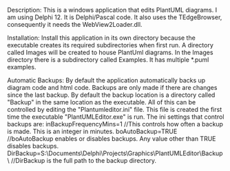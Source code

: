 Description:
This is a windows application that edits PlantUML diagrams.  I am using Delphi 12.  It is Delphi/Pascal code.  It also uses the TEdgeBrowser, consequently it needs the WebView2Loader.dll.

Installation: 
Install this application in its own directory because the executable creates its required subdirectories when first run.
A directory called Images will be created to house PlantUml diagrams.  In the Images directory there is a subdirectory called Examples.  It has multiple *.puml examples.

Automatic Backups: 
By default the application automatically backs up diagram code and html code.  Backups are only made if there are changes since the last backup.  By default the backup location is a directory called "Backup" in the same location as the executable.  All of this can be controlled by editing the "Plantumleditor.ini" file.  This file is created the first time the executable "PlantUMLEditor.exe"  is run.  The ini settings that control backups are:
inBackupFrequencyMins=1 //This controls how often a backup is made. This is an integer in minutes.
boAutoBackup=TRUE //boAutoBackup enables or disables backups. Any value other than TRUE disables backups.
DirBackup=S:\Documents\Delphi\Projects\Graphics\PlantUMLEditor\Backup\  //DirBackup is the full path to the backup directory.
